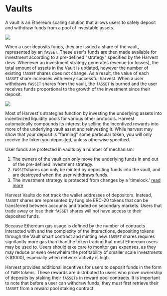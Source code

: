# Vaults

A vault is an Ethereum scaling solution that allows users to safely deposit and withdraw funds from a pool of investable assets.

![](https://farm.chainwiki.dev/vault_draft.png)

When a user deposits funds, they are issued a share of the vault, represented by an `fASSET`. These user's funds are then made available for investment according to a pre-defined "strategy" specified by the Harvest devs. Whenever an investment strategy generates revenue \(or losses\), the total amount of assets in the Vault is updated, however the number of existing `fASSET` shares does not change. As a result, the value of each `fASSET` share increases with every successful harvest. When a user withdraws `fASSET` shares from the vault, the `fASSET` is burned and the user receives funds proportional to the growth of the investment since their deposit.

![](https://farm.chainwiki.dev/vault_draft2.png)

Most of Harvest's strategies function by investing the underlying assets into incentivized liquidity pools for various other protocols. Harvest automatically compounds its interest by selling the incentived rewards into more of the underlying vault asset and reinvesting it. While harvest may show that your deposit is "farming" some particular token, you will only receive the token you deposited, unless otherwise specified.

User funds are protected in vaults by a number of mechanism:

1. The owners of the vault can only move the underlying funds in and out of the pre-defined investment strategy.
2. `fASSET`shares can only be minted by depositing funds into the vault, and are destroyed when the user withdraws funds.
3. The investment strategy is protected from changes by a 'timelock.' [read more](https://farm.chainwiki.dev/en/education/vault/timelock)

Harvest Vaults do not track the wallet addresses of depositors. Instead, `fASSET` shares are represented by fungible ERC-20 tokens that can be transferred between accounts and traded on secondary markets. Users that trade away or lose their `fASSET` shares will not have access to their deposited funds.

Because Ethereum gas usage is defined by the number of contracts interacted with and the complexity of the interactions, depositing tokens through the Vault smart contract and minting new `fASSET` shares requires signifantly more gas than than the token trading that most Ethereum users may be used to. Users should take care to monitor gas expenses, as they may reduce or even overwhelm the profitability of smaller scale investments \(&lt;$1000\), especially when network activity is high.

Harvest provides additional incentives for users to deposit funds in the form of `FARM` tokens. These rewards are distributed to users who prove ownership of deposits by staking their `fASSETs` in reward pool contracts. It is important to note that before a user can withdraw funds, they must first retrieve their `fASSET` from a reward pool staking contract.

